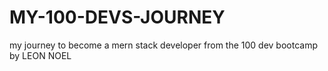 # MY-100-DEVS-JOURNEY
my journey to become a mern stack developer from the 100 dev bootcamp by LEON NOEL
